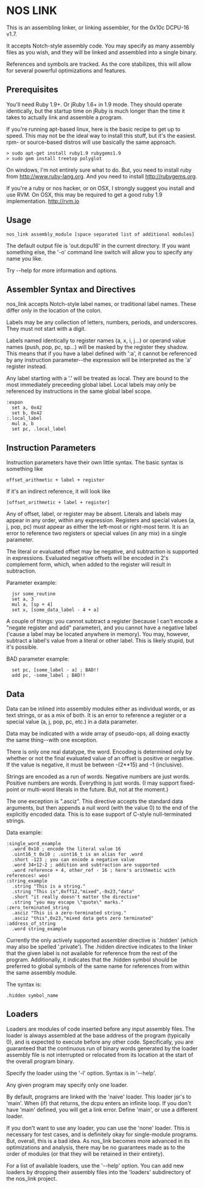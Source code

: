 NOS LINK
========

This is an assembling linker, or linking assembler, for the 0x10c DCPU-16 v1.7.

It accepts Notch-style assembly code. You may specify as many assembly files as you wish, and they will be linked and assembled into a single binary.

References and symbols are tracked. As the core stabilizes, this will allow for several powerful optimizations and features.


Prerequisites
-------------
You'll need Ruby 1.9+. Or jRuby 1.6+ in 1.9 mode. They should operate identically, but the startup time on jRuby is much longer than the time it takes to actually link and assemble a program.

If you're running apt-based linux, here is the basic recipe to get up to speed. This may not be the ideal way to install this stuff, but it's the easiest. rpm- or source-based distros will use basically the same approach.

    > sudo apt-get install ruby1.9 rubygems1.9
    > sudo gem install treetop polyglot

On windows, I'm not entirely sure what to do. But, you need to install ruby from http://www.ruby-lang.org. And you need to install http://rubygems.org.

If you're a ruby or nos hacker, or on OSX, I strongly suggest you install and use RVM. On OSX, this may be required to get a good ruby
1.9 implementation. http://rvm.io


Usage
-----

```
nos_link assembly_module [space separated list of additional modules]
```

The default output file is 'out.dcpu16' in the current directory. If you want something else, the '-o' command line switch will allow you to specify any name you like.

Try --help for more information and options.


Assembler Syntax and Directives
------------------------------

nos_link accepts Notch-style label names, or traditional label names. These differ only in the location of the colon.

Labels may be any collection of letters, numbers, periods, and underscores. They must not start with a digit.

Labels named identically to register names (a, x, i, j...) or operand value names (push, pop, pc, sp...) will be masked by the register they shadow. This means that if you have a label defined with ':a', it cannot be referenced by any instruction parameter--the expression will be interpreted as the 'a' register instead.

Any label starting with a '.' will be treated as local. They are bound to the most immediately preceeding global label. Local labels may only be referenced by instructions in the same global label scope.

```dasm16
:expon
  set a, 0x42
  set b, 0x42
:.local_label
  mul a, b
  set pc, .local_label
```

Instruction  Parameters
-----------------------

Instruction parameters have their own little syntax. The basic syntax is something like

    offset_arithmetic + label + register 

If it's an indirect reference, it will look like

    [offset_arithmetic + label + register]

Any of offset, label, or register may be absent. Literals and labels may appear in any order, within any expression. Registers and special values (a, j, pop, pc) must appear as either the left-most or right-most term. It is an error to reference two registers or special values (in any mix) in a single parameter.

The literal or evaluated offset may be negative, and subtraction is supported in expressions. Evaluated negative offsets will be encoded in 2's complement form, which, when added to the register will result in subtraction. 

Parameter example:

```dasm16
  jsr some_routine
  set a, 3
  mul a, [sp + 4]
  set x, [some_data_label - 4 + a]
```

A couple of things: you cannot subtract a register (because I can't encode a "negate register and add" parameter), and you cannot have a negative label ('cause a label may be located anywhere in memory). You may, however, subtract a label's value from a literal or other label. This is likely stupid, but it's possible.

BAD parameter example:

```dasm16
  set pc, [some_label - a] ; BAD!!
  add pc, -some_label ; BAD!!
```

Data
----

Data can be inlined into assembly modules either as individual words, or as text strings, or as a mix of both. It is an error to reference a register or a special value (a, j, pop, pc, etc.) in a data parameter.

Data may be indicated with a wide array of pseudo-ops, all doing exactly the same thing--with one exception.

There is only one real datatype, the word. Encoding is determined only by whether or not the final evaluated value of an offset is positive or negative. If the value is negative, it must be between -(2**15) and -1 (inclusive).

Strings are encoded as a run of words. Negative numbers are just words. Positive numbers are words. Everything is just words. (I may support fixed-point or multi-word literals in the future. But, not at the moment.)

The one exception is ".asciz". This directive accepts the standard data arguments, but then appends a null word (with the value 0) to the end of the explicitly encoded data. This is to ease support of C-style null-terminated strings.

Data example:

```dasm16
:single_word_example
  .word 0x10 ; encode the literal value 16
  .uint16_t 0x10 ; .uint16_t is an alias for .word
  .short -123 ; you can encode a negative value
  .word 34+12-2 ; addition and subtraction are supported
  .word reference + 4, other_ref - 16 ; here's arithmetic with references! woo!
:string_example
  .string "This is a string."
  .string "This is",0xff12,"mixed",-0x23,"data"
  .short "it really doesn't matter the directive"
  .string "you may escape \"quote\" marks."
:zero_terminated_string
  .asciz "This is a zero-terminated string."
  .asciz "this",0x23,"mixed data gets zero terminated"
:address_of_string
  .word string_example
```

    
Currently the only actively supported assembler directive is '.hidden' (which may also be spelled '.private'). The .hidden directive indicates to the linker that the given label is not available for reference from the rest of the program. Additionally, it indicates that the .hidden symbol should be preferred to global symbols of the same name for references from within the same assembly module.

The syntax is:

```
.hidden symbol_name
```

Loaders
----------------

Loaders are modules of code inserted before any input assembly files. The loader is always assembled at the base address of the program (typically 0), and is expected to execute before any other code. Specifically, you are guaranteed that the continuous run of binary words generated by the loader assembly file is not interrupted or relocated from its location at the start of the overall program binary.

Specify the loader using the '-l' option. Syntax is in '--help'.

Any given program may specify only one loader.

By default, programs are linked with the 'naive' loader. This loader jsr's to 'main'. When (if) that returns, the dcpu enters an infinite loop. If you don't have 'main' defined, you will get a link error. Define 'main', or use a different loader.

If you don't want to use any loader, you can use the 'none' loader. This is necessary for test cases, and is definitely okay for single-module programs. But, overall, this is a bad idea. As nos_link becomes more advanced in its optimizations and analysis, there may be no guarantees made as to the order of modules (or that they will be retained in their entirety).

For a list of available loaders, use the '--help' option. You can add new loaders by dropping their assembly files into the 'loaders' subdirectory of the nos_link project.
